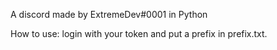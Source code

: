 A discord made by ExtremeDev#0001 in Python


How to use: 
login with your token and put a prefix in prefix.txt.

